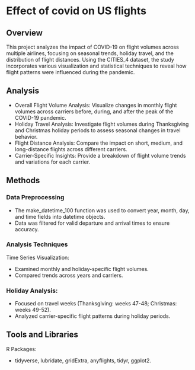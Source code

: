 # Effect of covid on US flights 


## Overview
This project analyzes the impact of COVID-19 on flight volumes across multiple airlines, focusing on seasonal trends, holiday travel, and the distribution of flight distances. Using the CITIES_4 dataset, the study incorporates various visualization and statistical techniques to reveal how flight patterns were influenced during the pandemic.


## Analysis
- Overall Flight Volume Analysis:
Visualize changes in monthly flight volumes across carriers before, during, and after the peak of the COVID-19 pandemic.
- Holiday Travel Analysis:
Investigate flight volumes during Thanksgiving and Christmas holiday periods to assess seasonal changes in travel behavior.
- Flight Distance Analysis:
Compare the impact on short, medium, and long-distance flights across different carriers.
- Carrier-Specific Insights:
Provide a breakdown of flight volume trends and variations for each carrier.

## Methods
### Data Preprocessing
  - The make_datetime_100 function was used to convert year, month, day, and time fields into datetime objects.
  - Data was filtered for valid departure and arrival times to ensure accuracy.
### Analysis Techniques
Time Series Visualization:
  - Examined monthly and holiday-specific flight volumes.
  - Compared trends across years and carriers.
### Holiday Analysis:
- Focused on travel weeks (Thanksgiving: weeks 47-48; Christmas: weeks 49-52).
- Analyzed carrier-specific flight patterns during holiday periods.


## Tools and Libraries
R Packages:
- tidyverse, lubridate, gridExtra, anyflights, tidyr, ggplot2.




